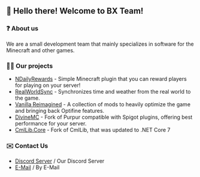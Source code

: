## :wave: Hello there! Welcome to BX Team!

### ❓ About us
We are a small development team that mainly specializes in software for the Minecraft and other games.

### 👨‍💻 Our projects
- [NDailyRewards](https://github.com/BX-Team/NDailyRewards) - Simple Minecraft plugin that you can reward players for playing on your server!
- [RealWorldSync](https://github.com/BX-Team/RealWorldSync) - Synchronizes time and weather from the real world to the game.
- [Vanilla Reimagined](https://github.com/BX-Team/Vanilla-Reimagined) - A collection of mods to heavily optimize the game and bringing back Optifine features.
- [DivineMC](https://github.com/DivineMC/DivineMC) - Fork of Purpur compatible with Spigot plugins, offering best performance for your server.
- [CmlLib.Core](https://github.com/BX-Team/CmlLib.Core) - Fork of CmlLib, that was updated to .NET Core 7

### ✉️ Contact Us
- [Discord Server](https://discord.gg/p7cxhw7E2M) / Our Discord Server
- [E-Mail](mailto:support@bxteam.gq) / By E-Mail
